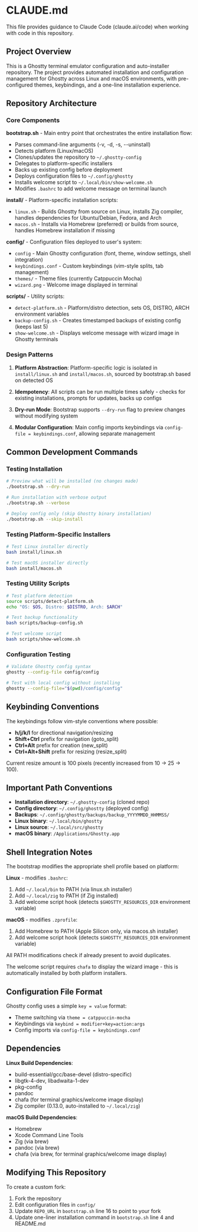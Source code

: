 # CLAUDE.md

This file provides guidance to Claude Code (claude.ai/code) when working with code in this repository.

## Project Overview

This is a Ghostty terminal emulator configuration and auto-installer repository. The project provides automated installation and configuration management for Ghostty across Linux and macOS environments, with pre-configured themes, keybindings, and a one-line installation experience.

## Repository Architecture

### Core Components

**bootstrap.sh** - Main entry point that orchestrates the entire installation flow:
- Parses command-line arguments (-v, -d, -s, --uninstall)
- Detects platform (Linux/macOS)
- Clones/updates the repository to `~/.ghostty-config`
- Delegates to platform-specific installers
- Backs up existing config before deployment
- Deploys configuration files to `~/.config/ghostty`
- Installs welcome script to `~/.local/bin/show-welcome.sh`
- Modifies `.bashrc` to add welcome message on terminal launch

**install/** - Platform-specific installation scripts:
- `linux.sh` - Builds Ghostty from source on Linux, installs Zig compiler, handles dependencies for Ubuntu/Debian, Fedora, and Arch
- `macos.sh` - Installs via Homebrew (preferred) or builds from source, handles Homebrew installation if missing

**config/** - Configuration files deployed to user's system:
- `config` - Main Ghostty configuration (font, theme, window settings, shell integration)
- `keybindings.conf` - Custom keybindings (vim-style splits, tab management)
- `themes/` - Theme files (currently Catppuccin Mocha)
- `wizard.png` - Welcome image displayed in terminal

**scripts/** - Utility scripts:
- `detect-platform.sh` - Platform/distro detection, sets OS, DISTRO, ARCH environment variables
- `backup-config.sh` - Creates timestamped backups of existing config (keeps last 5)
- `show-welcome.sh` - Displays welcome message with wizard image in Ghostty terminals

### Design Patterns

1. **Platform Abstraction**: Platform-specific logic is isolated in `install/linux.sh` and `install/macos.sh`, sourced by bootstrap.sh based on detected OS

2. **Idempotency**: All scripts can be run multiple times safely - checks for existing installations, prompts for updates, backs up configs

3. **Dry-run Mode**: Bootstrap supports `--dry-run` flag to preview changes without modifying system

4. **Modular Configuration**: Main config imports keybindings via `config-file = keybindings.conf`, allowing separate management

## Common Development Commands

### Testing Installation

```bash
# Preview what will be installed (no changes made)
./bootstrap.sh --dry-run

# Run installation with verbose output
./bootstrap.sh --verbose

# Deploy config only (skip Ghostty binary installation)
./bootstrap.sh --skip-install
```

### Testing Platform-Specific Installers

```bash
# Test Linux installer directly
bash install/linux.sh

# Test macOS installer directly
bash install/macos.sh
```

### Testing Utility Scripts

```bash
# Test platform detection
source scripts/detect-platform.sh
echo "OS: $OS, Distro: $DISTRO, Arch: $ARCH"

# Test backup functionality
bash scripts/backup-config.sh

# Test welcome script
bash scripts/show-welcome.sh
```

### Configuration Testing

```bash
# Validate Ghostty config syntax
ghostty --config-file config/config

# Test with local config without installing
ghostty --config-file="$(pwd)/config/config"
```

## Keybinding Conventions

The keybindings follow vim-style conventions where possible:
- **h/j/k/l** for directional navigation/resizing
- **Shift+Ctrl** prefix for navigation (goto_split)
- **Ctrl+Alt** prefix for creation (new_split)
- **Ctrl+Alt+Shift** prefix for resizing (resize_split)

Current resize amount is 100 pixels (recently increased from 10 → 25 → 100).

## Important Path Conventions

- **Installation directory**: `~/.ghostty-config` (cloned repo)
- **Config directory**: `~/.config/ghostty` (deployed config)
- **Backups**: `~/.config/ghostty/backups/backup_YYYYMMDD_HHMMSS/`
- **Linux binary**: `~/.local/bin/ghostty`
- **Linux source**: `~/.local/src/ghostty`
- **macOS binary**: `/Applications/Ghostty.app`

## Shell Integration Notes

The bootstrap modifies the appropriate shell profile based on platform:

**Linux** - modifies `.bashrc`:
1. Add `~/.local/bin` to PATH (via linux.sh installer)
2. Add `~/.local/zig` to PATH (if Zig installed)
3. Add welcome script hook (detects `$GHOSTTY_RESOURCES_DIR` environment variable)

**macOS** - modifies `.zprofile`:
1. Add Homebrew to PATH (Apple Silicon only, via macos.sh installer)
2. Add welcome script hook (detects `$GHOSTTY_RESOURCES_DIR` environment variable)

All PATH modifications check if already present to avoid duplicates.

The welcome script requires `chafa` to display the wizard image - this is automatically installed by both platform installers.

## Configuration File Format

Ghostty config uses a simple `key = value` format:
- Theme switching via `theme = catppuccin-mocha`
- Keybindings via `keybind = modifier+key=action:args`
- Config imports via `config-file = keybindings.conf`

## Dependencies

**Linux Build Dependencies**:
- build-essential/gcc/base-devel (distro-specific)
- libgtk-4-dev, libadwaita-1-dev
- pkg-config
- pandoc
- chafa (for terminal graphics/welcome image display)
- Zig compiler (0.13.0, auto-installed to `~/.local/zig`)

**macOS Build Dependencies**:
- Homebrew
- Xcode Command Line Tools
- Zig (via brew)
- pandoc (via brew)
- chafa (via brew, for terminal graphics/welcome image display)

## Modifying This Repository

To create a custom fork:
1. Fork the repository
2. Edit configuration files in `config/`
3. Update `REPO_URL` in `bootstrap.sh` line 16 to point to your fork
4. Update one-liner installation command in `bootstrap.sh` line 4 and README.md

